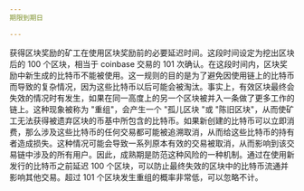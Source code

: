```yaml
---
期限到期日

---
```

获得区块奖励的矿工在使用区块奖励前的必要延迟时间。这段时间设定为挖出区块后的 100 个区块，相当于 coinbase 交易的 101 次确认。在这段时间内，区块奖励中新生成的比特币不能被使用。这一规则的目的是为了避免因使用链上的比特币而导致的复杂情况，因为这些比特币以后可能会被淘汰。事实上，有效区块最终会失效的情况时有发生，如果在同一高度上的另一个区块被并入一条做了更多工作的链上。这种现象被称为 "重组"，会产生一个 "孤儿区块 "或 "陈旧区块"，从而使矿工无法获得被遗弃区块的币基中所包含的比特币。如果新创建的比特币可以立即消费，那么涉及这些比特币的任何交易都可能被追溯取消，从而给这些比特币的持有者造成损失。这种情况可能会导致一系列原本有效的交易被取消，从而影响到该交易链中涉及的所有用户。因此，成熟期是防范这种风险的一种机制。通过在使用新发行的比特币之前延迟 100 个区块，可以防止最终失效的区块中的比特币流通并影响其他交易。超过 101 个区块发生重组的概率非常低，可以忽略不计。